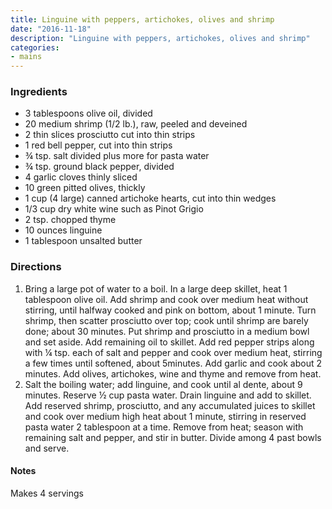 ```yaml
---
title: Linguine with peppers, artichokes, olives and shrimp
date: "2016-11-18"
description: "Linguine with peppers, artichokes, olives and shrimp"
categories:
- mains
---
```


### Ingredients
- 3 tablespoons olive oil, divided
- 20 medium shrimp (1/2 lb.), raw, peeled and deveined
- 2 thin slices prosciutto cut into thin strips
- 1 red bell pepper, cut into thin strips
- ¾ tsp. salt divided plus more for pasta water
- ¾ tsp. ground black pepper, divided
- 4 garlic cloves thinly sliced
- 10 green pitted olives, thickly
- 1 cup (4 large) canned artichoke hearts, cut into thin wedges
- 1/3 cup dry white wine such as Pinot Grigio
- 2 tsp. chopped thyme
- 10 ounces linguine
- 1 tablespoon unsalted butter

### Directions
1. Bring a large pot of water to a boil.  In a large deep skillet, heat 1 tablespoon olive oil.  Add shrimp and cook over medium heat without stirring, until halfway cooked and pink on bottom, about 1 minute. Turn shrimp, then scatter prosciutto over top; cook until shrimp are barely done; about 30 minutes.  Put shrimp and prosciutto in a medium bowl and set aside. Add remaining oil to skillet.  Add red pepper strips along with ¼ tsp. each of salt and pepper and cook over medium heat, stirring a few times until softened, about 5minutes.  Add garlic and cook about 2 minutes. Add olives, artichokes, wine and thyme and remove from heat.
2. Salt the boiling water; add linguine, and cook until al dente, about 9 minutes.  Reserve ½ cup pasta water. Drain linguine and add to skillet. Add reserved shrimp, prosciutto, and any accumulated juices to skillet and cook over medium high heat about 1 minute, stirring in reserved pasta water 2 tablespoon at a time. Remove from heat; season with remaining salt and pepper, and stir in butter.  Divide among 4 past bowls and serve.

#### Notes
Makes 4 servings
